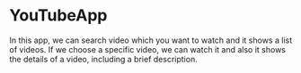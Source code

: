 # YouTubeApp
In this app, we can search video which you want to watch and it shows a list of videos. If we choose a specific video, we can watch it and also it shows the details of a video, including a brief description. 
